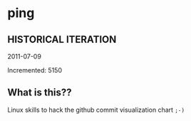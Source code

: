 # ping

## HISTORICAL ITERATION
2011-07-09

Incremented: 5150

## What is this?? 
Linux skills to hack the github commit visualization chart `;-)`
